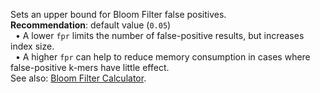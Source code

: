 Sets an upper bound for Bloom Filter false positives.<br>
**Recommendation**: default value (`0.05`)<br>
&nbsp;&nbsp;• A lower `fpr` limits the number of false-positive results, but increases index size.<br>
&nbsp;&nbsp;• A higher `fpr` can help to reduce memory consumption in cases where false-positive k-mers have little effect.<br>
See also: [Bloom Filter Calculator](https://hur.st/bloomfilter/).
